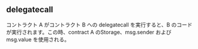 ## delegatecall
コントラクト A がコントラクト B への delegatecall を実行すると、B のコードが実行されます。この時、contract A のStorage、msg.sender および msg.value を使用される。 
